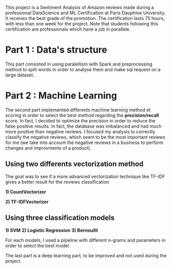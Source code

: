 This project is a Sentiment Analysis of Amazon reviews made during a professional DataScience and ML Certification at Paris Dauphine University.
It receives the best grade of the promotion. The certification lasts 75 hours, with less than one week for the project.
Note that students following this certification are professionals which have a job in parallele.



# Part 1 : Data's structure

This part consisted in  using paralellism with Spark and preprocessing method to split words in order to analyse them and make sql request on a large dataset.

# Part 2 : Machine Learning

The second part implemented differents machine learning method et scoring in order to select the best method regarding the **precision/recall** score.
In fact, I decided to optimize the precision in order to reduce the false positive results. In fact, the database was imbalanced and had much more positive than
negative reviews. I focused my analysis to correctly classify the negative reviews, which seem to be the most important reviews for me (we take
into account the negative reviews in a business to perform changes and improvments of a product).

## Using two differents vectorization method
The goal was to see if a more advanced vectorization technique like TF-IDF gives a better result for the reviews classification

**1) CountVectorizer**

**2) TF-IDFVectorizer**

## Using three classification models

**1) SVM**
**2) Logistic Regression**
**3) Bernouilli**

For each models, I used a pipeline with different n-grams and parameters in order to select the best model.

The last part is a deep learning part, to be improved and not used during the project.
